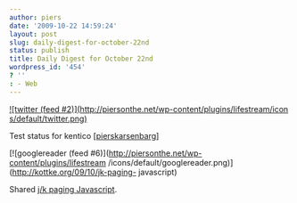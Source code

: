 ```yaml
---
author: piers
date: '2009-10-22 14:59:24'
layout: post
slug: daily-digest-for-october-22nd
status: publish
title: Daily Digest for October 22nd
wordpress_id: '454'
? ''
: - Web
---
```


[![twitter (feed #2)](http://piersonthe.net/wp-content/plugins/lifestream/icon
s/default/twitter.png)](http://twitter.com/pierskarsenbarg/statuses/5046775947
)

Test status for kentico
[[pierskarsenbarg](http://twitter.com/pierskarsenbarg/statuses/5046775947)]

[![googlereader (feed #6)](http://piersonthe.net/wp-content/plugins/lifestream
/icons/default/googlereader.png)](http://kottke.org/09/10/jk-paging-
javascript)

Shared [j/k paging Javascript](http://kottke.org/09/10/jk-paging-javascript).

